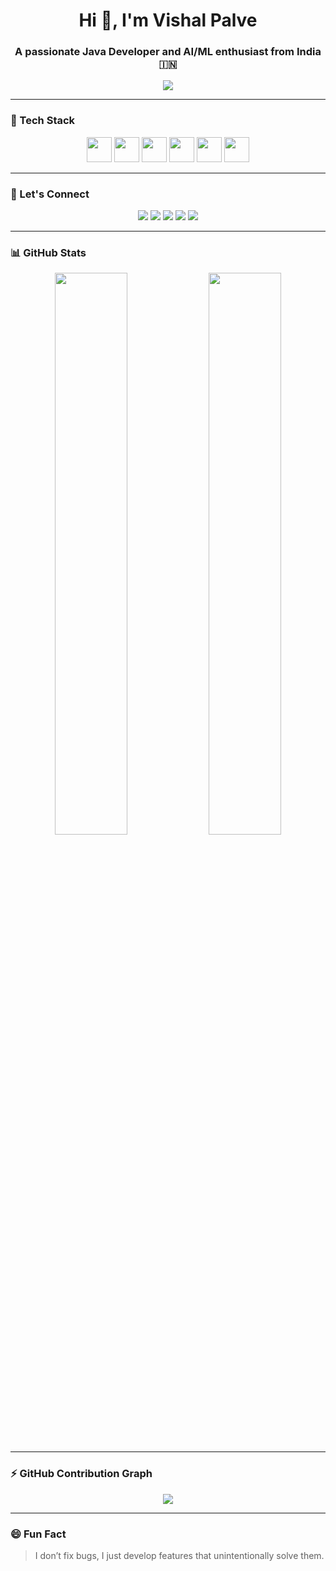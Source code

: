 <h1 align="center">Hi 👋, I'm Vishal Palve</h1>
<h3 align="center">A passionate Java Developer and AI/ML enthusiast from India 🇮🇳</h3>

<p align="center">
  <img src="https://github-profile-trophy.vercel.app/?username=Vishal-Palve&theme=onedark" />
</p>

---

### 🧰 Tech Stack
<p align="center">
  <img src="https://cdn.jsdelivr.net/gh/devicons/devicon/icons/java/java-original.svg" width="40" />
  <img src="https://cdn.jsdelivr.net/gh/devicons/devicon/icons/python/python-original.svg" width="40" />
  <img src="https://cdn.jsdelivr.net/gh/devicons/devicon/icons/javascript/javascript-original.svg" width="40" />
  <img src="https://cdn.jsdelivr.net/gh/devicons/devicon/icons/html5/html5-original.svg" width="40" />
  <img src="https://cdn.jsdelivr.net/gh/devicons/devicon/icons/css3/css3-original.svg" width="40" />
  <img src="https://cdn.jsdelivr.net/gh/devicons/devicon/icons/mysql/mysql-original.svg" width="40" />
</p>

---

### 🔗 Let's Connect
<p align="center">
  <a href="https://www.youtube.com/@yourchannel" target="_blank"><img src="https://img.shields.io/badge/YOUTUBE-red?style=for-the-badge&logo=youtube" /></a>
  <a href="https://www.instagram.com/yourprofile" target="_blank"><img src="https://img.shields.io/badge/INSTAGRAM-purple?style=for-the-badge&logo=instagram" /></a>
  <a href="https://twitter.com/yourprofile" target="_blank"><img src="https://img.shields.io/badge/TWITTER-blue?style=for-the-badge&logo=twitter" /></a>
  <a href="mailto:vishal.palve@example.com"><img src="https://img.shields.io/badge/GMAIL-red?style=for-the-badge&logo=gmail" /></a>
  <a href="https://www.linkedin.com/in/vishalpalve" target="_blank"><img src="https://img.shields.io/badge/LINKEDIN-blue?style=for-the-badge&logo=linkedin" /></a>
</p>

---

### 📊 GitHub Stats
<p align="center">
  <img src="https://github-readme-stats.vercel.app/api?username=Vishal-Palve&theme=radical&show_icons=true" width="48%" />
  <img src="https://github-readme-stats.vercel.app/api/top-langs/?username=Vishal-Palve&layout=compact&theme=radical" width="48%" />
</p>

---

### ⚡ GitHub Contribution Graph
<p align="center">
  <img src="https://github-readme-activity-graph.cyclic.app/graph?username=Vishal-Palve&bg_color=0d1117&color=9e4c98&line=5c5b5b&point=ffffff&area=true&hide_border=true" />
</p>

---

### 😄 Fun Fact
> I don’t fix bugs, I just develop features that unintentionally solve them.
